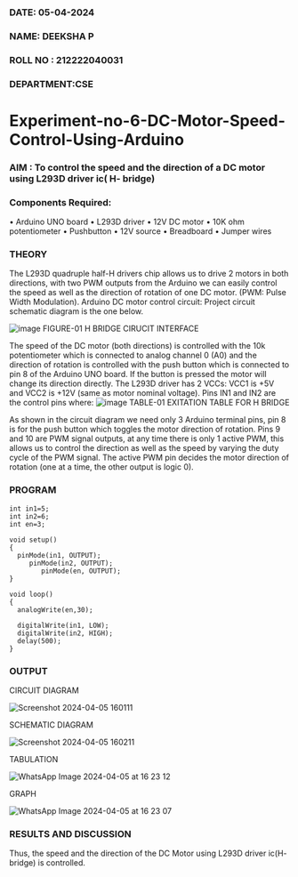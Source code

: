 ###  DATE: 05-04-2024

###  NAME: DEEKSHA P
###  ROLL NO : 212222040031
###  DEPARTMENT:CSE
# Experiment-no-6-DC-Motor-Speed-Control-Using-Arduino
### AIM : To control the speed and the direction of a DC motor using L293D driver ic( H- bridge)

### Components Required:
•	Arduino UNO board
•	L293D driver
•	12V DC motor
•	10K ohm potentiometer
•	Pushbutton
•	12V source
•	Breadboard
•	Jumper wires
### THEORY 
The L293D quadruple half-H drivers chip allows us to drive 2 motors in both directions, with two PWM outputs from the Arduino we can easily control the speed as well as the direction of rotation of one DC motor. (PWM: Pulse Width Modulation).
Arduino DC motor control circuit:
Project circuit schematic diagram is the one below.

![image](https://user-images.githubusercontent.com/36288975/167763051-b230c183-afc5-46f2-ba95-0f95e10dd6c9.png)
FIGURE-01 H BRIDGE CIRUCIT INTERFACE 
 
The speed of the DC motor (both directions) is controlled with the 10k potentiometer which is connected to analog channel 0 (A0) and the direction of rotation is controlled with the push button which is connected to pin 8 of the Arduino UNO board. If the button is pressed the motor will change its direction directly.
The L293D driver has 2 VCCs: VCC1 is +5V and VCC2 is +12V (same as motor nominal voltage). Pins IN1 and IN2 are the control pins where:
![image](https://user-images.githubusercontent.com/36288975/167763120-1421c2c5-8381-49eb-b376-03f6e1113b7a.png)
TABLE-01 EXITATION TABLE FOR H BRIDGE 

As shown in the circuit diagram we need only 3 Arduino terminal pins, pin 8 is for the push button which toggles the motor direction of rotation. Pins 9 and 10 are PWM signal outputs, at any time there is only 1 active PWM, this allows us to control the direction as well as the speed by varying the duty cycle of the PWM signal. The active PWM pin decides the motor direction of rotation (one at a time, the other output is logic 0).

### PROGRAM 
```
int in1=5;
int in2=6;
int en=3;

void setup()
{
  pinMode(in1, OUTPUT);
     pinMode(in2, OUTPUT);
        pinMode(en, OUTPUT);
}

void loop()
{
  analogWrite(en,30);
 
  digitalWrite(in1, LOW);
  digitalWrite(in2, HIGH);
  delay(500); 
}
```
### OUTPUT
CIRCUIT DIAGRAM

![Screenshot 2024-04-05 160111](https://github.com/Deeksha78/Experiment-no-7-DC-Motor-Speed-Control-Using-Arduino/assets/128116204/467992b7-fdf1-4c95-b5ad-76f12c662642)


SCHEMATIC DIAGRAM


![Screenshot 2024-04-05 160211](https://github.com/Deeksha78/Experiment-no-7-DC-Motor-Speed-Control-Using-Arduino/assets/128116204/b439d2a3-0c97-47ed-8633-22809ddc1697)


TABULATION


![WhatsApp Image 2024-04-05 at 16 23 12](https://github.com/Deeksha78/Experiment-no-7-DC-Motor-Speed-Control-Using-Arduino/assets/128116204/d00dcbd3-537e-4b9d-8846-d6cb83fff14b)




GRAPH

![WhatsApp Image 2024-04-05 at 16 23 07](https://github.com/Deeksha78/Experiment-no-7-DC-Motor-Speed-Control-Using-Arduino/assets/128116204/5a7d5c06-ef59-4cfe-88bd-3f36fe2d8034)


### RESULTS AND DISCUSSION 

Thus, the speed and the direction of the DC Motor using L293D driver ic(H- bridge) is controlled.
